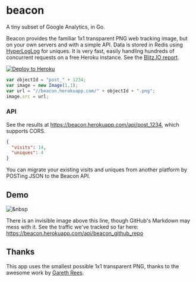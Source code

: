 # beacon
A tiny subset of Google Analytics, in Go.

Beacon provides the familiar 1x1 transparent PNG web tracking image, but on your own servers and with a simple API. Data is stored in Redis using [HyperLogLog](http://en.wikipedia.org/wiki/HyperLogLog) for uniques. It is very fast, easily handling hundreds of concurrent requests on a free Heroku instance. See the [Blitz.IO report](https://www.blitz.io/report/47babe4602b876cba4fc026ff2758a96).

[![Deploy to Heroku](https://www.herokucdn.com/deploy/button.png)](https://heroku.com/deploy)

```javascript
var objectId = "post_" + 1234;
var image = new Image(1,1);
var url = "//beacon.herokuapp.com/" + objectId + ".png";
image.src = url;
```

### API
See the results at https://beacon.herokuapp.com/api/post_1234, which supports CORS.

```json
{
  "visits": 14,
  "uniques": 4
}
```

You can migrate your existing visits and uniques from another platform by POSTing JSON to the Beacon API.

## Demo

![&nbsp](https://beacon.herokuapp.com/beacon_github_repo.png)

There is an invisible image above this line, though GitHub's Markdown may mess with it. See the traffic we've tracked so far here: https://beacon.herokuapp.com/api/beacon_github_repo

## Thanks

This app uses the smallest possible 1x1 transparent PNG, thanks to the awesome work by [Gareth Rees](http://garethrees.org/2007/11/14/pngcrush/).
